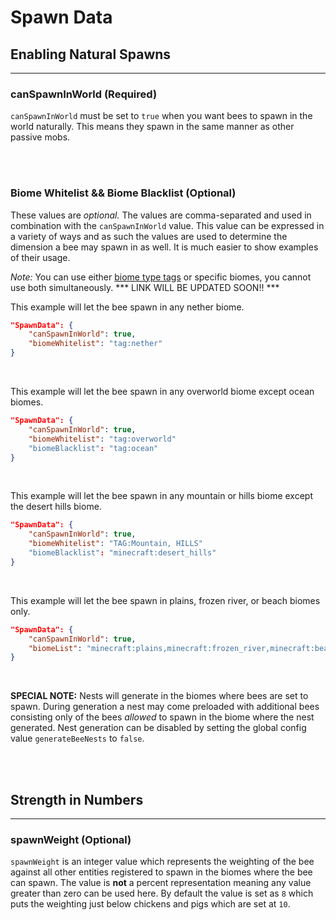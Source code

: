 # **Spawn Data**

## **Enabling Natural Spawns**
***


### **canSpawnInWorld** (Required)

`canSpawnInWorld` must be set to `true` when you want bees to spawn in the world naturally. This means they spawn in the same manner as other passive mobs.

<br>
<br>

### **Biome Whitelist && Biome Blacklist** (Optional)

These values are *optional.* The values are comma-separated and used in combination with the `canSpawnInWorld` value. This value can be expressed in a variety of ways and as such the values are used to determine the dimension a bee may spawn in as well. It is much easier to show examples of their usage.

*Note:* You can use either [biome type tags](https://github.com/Dungeon-Derps-Development/ResourcefulBees/wiki/Biome-Tags) or specific biomes, you cannot use both simultaneously.
*** LINK WILL BE UPDATED SOON!! ***

This example will let the bee spawn in any nether biome.
```json
"SpawnData": {
	"canSpawnInWorld": true,
	"biomeWhitelist": "tag:nether"
}
```
<br>

This example will let the bee spawn in any overworld biome except ocean biomes.
```json
"SpawnData": {
	"canSpawnInWorld": true,
	"biomeWhitelist": "tag:overworld"
	"biomeBlacklist": "tag:ocean"
}
```
<br>

This example will let the bee spawn in any mountain or hills biome except the desert hills biome.
```json
"SpawnData": {
	"canSpawnInWorld": true,
	"biomeWhitelist": "TAG:Mountain, HILLS"
	"biomeBlacklist": "minecraft:desert_hills"
}
```
<br>

This example will let the bee spawn in plains, frozen river, or beach biomes only.
```json
"SpawnData": {
	"canSpawnInWorld": true,
	"biomeList": "minecraft:plains,minecraft:frozen_river,minecraft:beach"
}
```
<br>

**SPECIAL NOTE:** Nests will generate in the biomes where bees are set to spawn. During generation a nest may come preloaded with additional bees consisting only of the bees *allowed* to spawn in the biome where the nest generated. Nest generation can be disabled by setting the global config value `generateBeeNests` to `false`.

<br>
<br>

## **Strength in Numbers**
***

### **spawnWeight** (Optional)

`spawnWeight` is an integer value which represents the weighting of the bee against all other entities registered to spawn in the biomes where the bee can spawn. The value is **not** a percent representation meaning any value greater than zero can be used here. By default the value is set as `8` which puts the weighting just below chickens and pigs which are set at `10`.
<!--stackedit_data:
eyJoaXN0b3J5IjpbLTg4OTI0MzQxMywxOTI4OTU3MjA3LDE2OD
Q2MzMwNzFdfQ==
-->